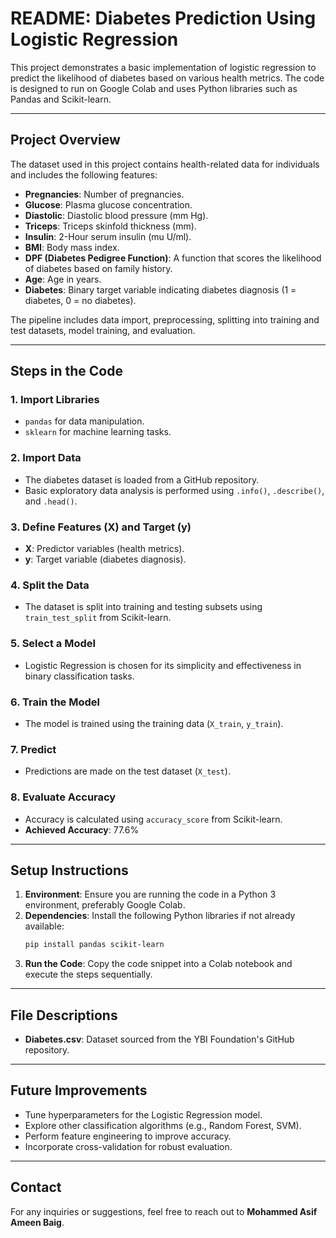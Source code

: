 # README: Diabetes Prediction Using Logistic Regression

This project demonstrates a basic implementation of logistic regression to predict the likelihood of diabetes based on various health metrics. The code is designed to run on Google Colab and uses Python libraries such as Pandas and Scikit-learn.

---

## **Project Overview**
The dataset used in this project contains health-related data for individuals and includes the following features:
- **Pregnancies**: Number of pregnancies.
- **Glucose**: Plasma glucose concentration.
- **Diastolic**: Diastolic blood pressure (mm Hg).
- **Triceps**: Triceps skinfold thickness (mm).
- **Insulin**: 2-Hour serum insulin (mu U/ml).
- **BMI**: Body mass index.
- **DPF (Diabetes Pedigree Function)**: A function that scores the likelihood of diabetes based on family history.
- **Age**: Age in years.
- **Diabetes**: Binary target variable indicating diabetes diagnosis (1 = diabetes, 0 = no diabetes).

The pipeline includes data import, preprocessing, splitting into training and test datasets, model training, and evaluation.

---

## **Steps in the Code**

### 1. **Import Libraries**
   - `pandas` for data manipulation.
   - `sklearn` for machine learning tasks.

### 2. **Import Data**
   - The diabetes dataset is loaded from a GitHub repository.
   - Basic exploratory data analysis is performed using `.info()`, `.describe()`, and `.head()`.

### 3. **Define Features (X) and Target (y)**
   - **X**: Predictor variables (health metrics).
   - **y**: Target variable (diabetes diagnosis).

### 4. **Split the Data**
   - The dataset is split into training and testing subsets using `train_test_split` from Scikit-learn.

### 5. **Select a Model**
   - Logistic Regression is chosen for its simplicity and effectiveness in binary classification tasks.

### 6. **Train the Model**
   - The model is trained using the training data (`X_train`, `y_train`).

### 7. **Predict**
   - Predictions are made on the test dataset (`X_test`).

### 8. **Evaluate Accuracy**
   - Accuracy is calculated using `accuracy_score` from Scikit-learn.
   - **Achieved Accuracy**: 77.6%

---

## **Setup Instructions**
1. **Environment**: Ensure you are running the code in a Python 3 environment, preferably Google Colab.
2. **Dependencies**: Install the following Python libraries if not already available:
   ```bash
   pip install pandas scikit-learn
   ```
3. **Run the Code**: Copy the code snippet into a Colab notebook and execute the steps sequentially.

---

## **File Descriptions**
- **Diabetes.csv**: Dataset sourced from the YBI Foundation's GitHub repository.

---

## **Future Improvements**
- Tune hyperparameters for the Logistic Regression model.
- Explore other classification algorithms (e.g., Random Forest, SVM).
- Perform feature engineering to improve accuracy.
- Incorporate cross-validation for robust evaluation.

---

## **Contact**
For any inquiries or suggestions, feel free to reach out to **Mohammed Asif Ameen Baig**.